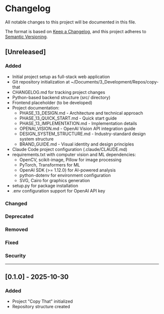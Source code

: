 # Changelog

All notable changes to this project will be documented in this file.

The format is based on [Keep a Changelog](https://keepachangelog.com/en/1.0.0/),
and this project adheres to [Semantic Versioning](https://semver.org/spec/v2.0.0.html).

## [Unreleased]

### Added
- Initial project setup as full-stack web application
- Git repository initialization at ~/Documents/3_Development/Repos/copy-that
- CHANGELOG.md for tracking project changes
- Python-based backend structure (src/ directory)
- Frontend placeholder (to be developed)
- Project documentation:
  - PHASE_13_DESIGN.md - Architecture and technical approach
  - PHASE_13_QUICK_START.md - Quick start guide
  - PHASE_13_IMPLEMENTATION.md - Implementation details
  - OPENAI_VISION.md - OpenAI Vision API integration guide
  - DESIGN_SYSTEM_STRUCTURE.md - Industry-standard design system structure
  - BRAND_GUIDE.md - Visual identity and design principles
- Claude Code project configuration (.claude/CLAUDE.md)
- requirements.txt with computer vision and ML dependencies:
  - OpenCV, scikit-image, Pillow for image processing
  - PyTorch, Transformers for ML
  - OpenAI SDK (>= 1.12.0) for AI-powered analysis
  - python-dotenv for environment configuration
  - SVG, Cairo for graphics generation
- setup.py for package installation
- .env configuration support for OpenAI API key

### Changed

### Deprecated

### Removed

### Fixed

### Security

---

## [0.1.0] - 2025-10-30

### Added
- Project "Copy That" initialized
- Repository structure created

